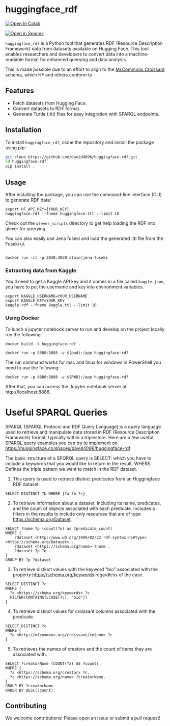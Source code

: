 # huggingface_rdf

<a target="_blank" href="https://colab.research.google.com/github/david4096/huggingface-rdf/blob/main/example.ipynb">
  <img src="https://colab.research.google.com/assets/colab-badge.svg" alt="Open In Colab"/>
</a>

[![Open in Spaces](https://huggingface.co/datasets/huggingface/badges/resolve/main/open-in-hf-spaces-sm-dark.svg)](https://huggingface.co/spaces/david4096/huggingface-rdf)

`huggingface_rdf` is a Python tool that generates RDF (Resource Description Framework) data from datasets available on Hugging Face. This tool enables researchers and developers to convert data into a machine-readable format for enhanced querying and data analysis.

This is made possible due to an effort to align to the [MLCommons Croissant](https://github.com/mlcommons/croissant) schema, which HF and others conform to.

## Features

- Fetch datasets from Hugging Face.
- Convert datasets to RDF format.
- Generate Turtle (.ttl) files for easy integration with SPARQL endpoints.

## Installation

To install `huggingface_rdf`, clone the repository and install the package using pip:

```bash
git clone https://github.com/david4096/huggingface-rdf.git
cd huggingface-rdf
pip install .
```

## Usage

After installing the package, you can use the command-line interface (CLI) to generate RDF data:

```
export HF_API_KEY={YOUR_KEY}
huggingface-rdf --fname huggingface.ttl --limit 10

```

Check out the `qlever_scripts` directory to get help loading the RDF into qlever for querying.

You can also easily use Jena fuseki and load the generated .ttl file from the Fuseki ui.

```

docker run -it -p 3030:3030 stain/jena-fuseki

```
### Extracting data from Kaggle
You'll need to get a Kaggle API key and it comes in a file called `kaggle.json`, you have to put the username and key into environment variables.

```
export KAGGLE_USERNAME=YOUR_USERNAME
export KAGGLE_KEY=YOUR_KEY
kaggle-rdf --fname kaggle.ttl --limit 10
```

### Using Docker
To lunch a jupyter notebook server to run and develop on the project locally run the following:
```
docker build -t huggingface-rdf .

docker run -p 8888:8888 -v $(pwd):/app huggingface-rdf
```
The run command works for mac and linux for windows in PowerShell you need to use the following:
```
docker run -p 8888:8888 -v ${PWD}:/app huggingface-rdf
```

After that, you can access the Jupyter notebook server at http://localhost:8888.

# Useful SPARQL Queries

SPARQL (SPARQL Protocol and RDF Query Language) is a query language used to retrieve and manipulate data stored in RDF (Resource Description Framework) format, typically within a triplestore. Here are a few useful SPARQL query examples you can try to implement on https://huggingface.co/spaces/david4096/huggingface-rdf

The basic structure of a SPQRQL query is SELECT: which you have to include a keywords that you would like to return in the result.
WHERE: Defines the triple pattern we want to match in the RDF dataset.

1. This query is used to retrieve distinct predicates from an Huggingface RDF dataset

```sparql
SELECT DISTINCT ?b WHERE {?a ?b ?c}
```

2. To retrieve information about a dataset, including its name, predicates, and the count of objects associated with each predicate. Includes a filters in the results to include only resources that are of type <https://schema.org/Dataset>.

```sparql
SELECT ?name ?p (count(?o) as ?predicate_count)
WHERE {
    ?dataset <http://www.w3.org/1999/02/22-rdf-syntax-ns#type> <https://schema.org/Dataset> .
    ?dataset <https://schema.org/name> ?name .
    ?dataset ?p ?o .
}
GROUP BY ?p ?dataset
```

3. To retrieve distinct values with the keyword "bio" associated with the property <https://schema.org/keywords> regardless of the case.

```sparql
SELECT DISTINCT ?c 
WHERE {
  ?a <https://schema.org/keywords> ?c .
  FILTER(CONTAINS(LCASE(?c), "bio"))
}
```

4. To retrieve distinct values for croissant columns associated with the predicate.

```sparql
SELECT DISTINCT ?c 
WHERE {
  ?a <http://mlcommons.org/croissant/column> ?c
}
```

5. To retrieves the names of creators and the count of items they are associated with.

```sparql
SELECT ?creatorName (COUNT(?a) AS ?count)
WHERE {
  ?a <https://schema.org/creator> ?c.
  ?c <https://schema.org/name> ?creatorName.
}
GROUP BY ?creatorName
ORDER BY DESC(?count)
```

## Contributing

We welcome contributions! Please open an issue or submit a pull request!

